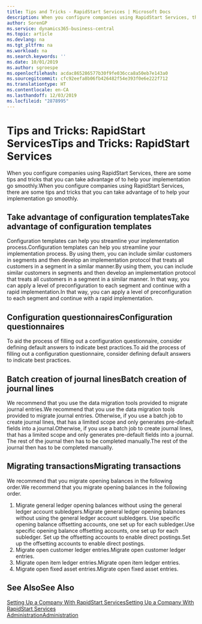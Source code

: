 ```yaml
---
title: Tips and Tricks - RapidStart Services | Microsoft Docs
description: When you configure companies using RapidStart Services, there are some tips and tricks that you can take advantage of to help your implementation go smoothly.
author: SorenGP
ms.service: dynamics365-business-central
ms.topic: article
ms.devlang: na
ms.tgt_pltfrm: na
ms.workload: na
ms.search.keywords: ''
ms.date: 10/01/2019
ms.author: sgroespe
ms.openlocfilehash: acdac865286577b30f9fe036cca8a50eb7e143a0
ms.sourcegitcommit: cfc92eefa8b06fb426482f54e393f0e6e222f712
ms.translationtype: HT
ms.contentlocale: en-CA
ms.lasthandoff: 12/03/2019
ms.locfileid: "2878995"
---
```

# <a name="tips-and-tricks-rapidstart-services"></a><span data-ttu-id="7fb92-103">Tips and Tricks: RapidStart Services</span><span class="sxs-lookup"><span data-stu-id="7fb92-103">Tips and Tricks: RapidStart Services</span></span>
<span data-ttu-id="7fb92-104">When you configure companies using RapidStart Services, there are some tips and tricks that you can take advantage of to help your implementation go smoothly.</span><span class="sxs-lookup"><span data-stu-id="7fb92-104">When you configure companies using RapidStart Services, there are some tips and tricks that you can take advantage of to help your implementation go smoothly.</span></span>  

## <a name="take-advantage-of-configuration-templates"></a><span data-ttu-id="7fb92-105">Take advantage of configuration templates</span><span class="sxs-lookup"><span data-stu-id="7fb92-105">Take advantage of configuration templates</span></span>  
<span data-ttu-id="7fb92-106">Configuration templates can help you streamline your implementation process.</span><span class="sxs-lookup"><span data-stu-id="7fb92-106">Configuration templates can help you streamline your implementation process.</span></span> <span data-ttu-id="7fb92-107">By using them, you can include similar customers in segments and then develop an implementation protocol that treats all customers in a segment in a similar manner.</span><span class="sxs-lookup"><span data-stu-id="7fb92-107">By using them, you can include similar customers in segments and then develop an implementation protocol that treats all customers in a segment in a similar manner.</span></span> <span data-ttu-id="7fb92-108">In that way, you can apply a level of preconfiguration to each segment and continue with a rapid implementation.</span><span class="sxs-lookup"><span data-stu-id="7fb92-108">In that way, you can apply a level of preconfiguration to each segment and continue with a rapid implementation.</span></span>  

## <a name="configuration-questionnaires"></a><span data-ttu-id="7fb92-109">Configuration questionnaires</span><span class="sxs-lookup"><span data-stu-id="7fb92-109">Configuration questionnaires</span></span>  
<span data-ttu-id="7fb92-110">To aid the process of filling out a configuration questionnaire, consider defining default answers to indicate best practices.</span><span class="sxs-lookup"><span data-stu-id="7fb92-110">To aid the process of filling out a configuration questionnaire, consider defining default answers to indicate best practices.</span></span>  

## <a name="batch-creation-of-journal-lines"></a><span data-ttu-id="7fb92-111">Batch creation of journal lines</span><span class="sxs-lookup"><span data-stu-id="7fb92-111">Batch creation of journal lines</span></span>  
<span data-ttu-id="7fb92-112">We recommend that you use the data migration tools provided to migrate journal entries.</span><span class="sxs-lookup"><span data-stu-id="7fb92-112">We recommend that you use the data migration tools provided to migrate journal entries.</span></span> <span data-ttu-id="7fb92-113">Otherwise, if you use a batch job to create journal lines, that has a limited scope and only generates pre-default fields into a journal.</span><span class="sxs-lookup"><span data-stu-id="7fb92-113">Otherwise, if you use a batch job to create journal lines, that has a limited scope and only generates pre-default fields into a journal.</span></span> <span data-ttu-id="7fb92-114">The rest of the journal then has to be completed manually.</span><span class="sxs-lookup"><span data-stu-id="7fb92-114">The rest of the journal then has to be completed manually.</span></span>  

## <a name="migrating-transactions"></a><span data-ttu-id="7fb92-115">Migrating transactions</span><span class="sxs-lookup"><span data-stu-id="7fb92-115">Migrating transactions</span></span>  
<span data-ttu-id="7fb92-116">We recommend that you migrate opening balances in the following order.</span><span class="sxs-lookup"><span data-stu-id="7fb92-116">We recommend that you migrate opening balances in the following order.</span></span>  

1.  <span data-ttu-id="7fb92-117">Migrate general ledger opening balances without using the general ledger account subledgers.</span><span class="sxs-lookup"><span data-stu-id="7fb92-117">Migrate general ledger opening balances without using the general ledger account subledgers.</span></span> <span data-ttu-id="7fb92-118">Use specific opening balance offsetting accounts, one set up for each subledger.</span><span class="sxs-lookup"><span data-stu-id="7fb92-118">Use specific opening balance offsetting accounts, one set up for each subledger.</span></span> <span data-ttu-id="7fb92-119">Set up the offsetting accounts to enable direct postings.</span><span class="sxs-lookup"><span data-stu-id="7fb92-119">Set up the offsetting accounts to enable direct postings.</span></span>  
2.  <span data-ttu-id="7fb92-120">Migrate open customer ledger entries.</span><span class="sxs-lookup"><span data-stu-id="7fb92-120">Migrate open customer ledger entries.</span></span>  
3.  <span data-ttu-id="7fb92-121">Migrate open item ledger entries.</span><span class="sxs-lookup"><span data-stu-id="7fb92-121">Migrate open item ledger entries.</span></span>  
4.  <span data-ttu-id="7fb92-122">Migrate open fixed asset entries.</span><span class="sxs-lookup"><span data-stu-id="7fb92-122">Migrate open fixed asset entries.</span></span>  

## <a name="see-also"></a><span data-ttu-id="7fb92-123">See Also</span><span class="sxs-lookup"><span data-stu-id="7fb92-123">See Also</span></span>  
[<span data-ttu-id="7fb92-124">Setting Up a Company With RapidStart Services</span><span class="sxs-lookup"><span data-stu-id="7fb92-124">Setting Up a Company With RapidStart Services</span></span>](admin-set-up-a-company-with-rapidstart.md)  
[<span data-ttu-id="7fb92-125">Administration</span><span class="sxs-lookup"><span data-stu-id="7fb92-125">Administration</span></span>](admin-setup-and-administration.md)
